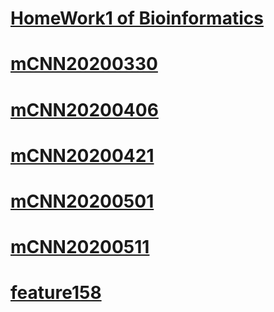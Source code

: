 # [HomeWork1 of Bioinformatics](./course/bioinfo/HW1/hw1.html)
# [mCNN20200330](./mCNN/20200330.html)
# [mCNN20200406](./mCNN/20200406.html)
# [mCNN20200421](./mCNN/20200421.txt)
# [mCNN20200501](./mCNN/20200501.txt)
# [mCNN20200511](./mCNN/20200511.pdf)
# [feature158](./mCNN/HyperNote/note.html)